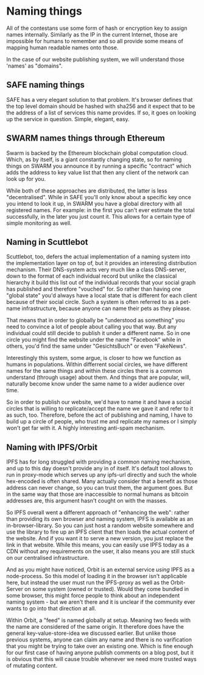 # Naming things

All of the contestans use some form of hash or encryption key to assign names internally. Similarly as the IP in the current Internet, those are impossible for humans to remember and so all provide some means of mapping human readable names onto those.

In the case of our website publishing system, we will understand those 'names' as "domains". 


## SAFE naming things

SAFE has a very elegant solution to that problem. It's browser defines that the top level domain should be hashed with sha256 and it expect that to be the address of a list of services this name provides. If so, it goes on looking up the service in question. Simple, elegant, easy.

## SWARM names things through Ethereum

Swarm is backed by the Ethereum blockchain global computation cloud. Which, as by itself, is a giant constantly changing state, so for naming things on SWARM you announce it by running a specific "contract" which adds the address to key value list that then any client of the network can look up for you.

While both of these approaches are distributed, the latter is less "decentralised". While in SAFE you'll only know about a specific key once you intend to look it up, in SWARM you have a global directory with all registered names. For example: in the first you can't ever estimate the total successfully, in the later you just count it. This allows for a certain type of simple monitoring as well.

## Naming in Scuttlebot

Scuttlebot, too, defers the actual implementation of a naming system into the implementation layer on top of, but it provides an interesting distribution mechanism. Their DNS-system acts very much like a class DNS-server, down to the format of each individual record but unlike the classical hierarchy it build this list out of the individual records that your social graph has published and therefore "vouched" for. So rather than having one "global state" you'd always have a local state that is different for each client because of their social circle. Such a system is often referred to as a pet-name infrastructure, because anyone can name their pets as they please.

That means that in order to globally be "understood as something" you need to convince a lot of people about calling you that way. But any individual could still decide to publish it under a different name. So in one circle you might find the website under the name "Facebook" while in others, you'd find the same under "GesichtsBuch" or even "FakeNews".

Interestingly this system, some argue, is closer to how we function as humans in populations. Within differrent social circles, we have different names for the same things and within these circles there is a common understand (through usage) about them. And things that are popular, will, naturally become know under the same name to a wider audience over time.

So in order to publish our website, we'd have to name it and have a social circles that is willing to replicate/accept the name we gave it and refer to it as such, too. Therefore, before the act of publishing and naming, I have to build up a circle of people, who trust me and replicate my names or I simply won't get far with it. A highly interesting anti-spam mechanism.

## Naming with IPFS/Orbit

IPFS has for long struggled with providing a common naming mechanism, and up to this day doesn't provide any in of itself. It's default tool allows to run in proxy-mode which serves up any ipfs-url directly and such the whole hex-encoded is often shared. Many actually consider that a benefit as those address can never change, so you can trust them, the argument goes. But in the same way that those are inaccessible to normal humans as bitcoin addresses are, this argument hasn't cought on with the masses.

So IPFS overall went a different approach of "enhancing the web": rather than providing its own browser and naming system, IPFS is available as an in-browser-library. So you can just host a random website somewhere and use the library to fire up an IPFS client that then loads the actual content of the website. And if you want it to serve a new version, you just replace the link in that website. While this means, you can easily use IPFS today as a CDN without any requirements on the user, it also means you are still stuck on our centralised infrastructure.

And as you might have noticed, Orbit is an external service _using_ IPFS as a node-process. So this model of loading it in the browser isn't applicable here, but instead the user must run the IPFS-proxy as well as the Orbit-Server on some system (owned or trusted). Would they come bundled in some browser, this might force people to think about an independent naming system - but we aren't there and it is unclear if the community ever wants to go into that direction at all.

Within Orbit, a "feed" is named globally at setup. Meaning two feeds with the name are considered of the same origin. It therefore does have the general key-value-store-idea we discussed earlier. But unlike those previous systems, anyone can claim any name and there is no varification that you might be trying to take over an existing one. Which is fine enough for our first case of having anyone publish comments on a blog post, but it is obvious that this will cause trouble whenever we need more trusted ways of mutating content.